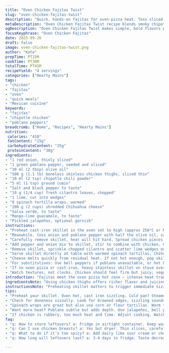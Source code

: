 ```yaml
---
title: "Oven Chicken Fajitas Twist"
slug: "oven-chicken-fajitas-twist"
description: "Quick, hands-on fajitas for oven-pizza heat. Toss sliced chicken thighs with smoky chipotle powder and cumin. Bell pepper and red onion, but swap in poblano for a subtle earthiness. Olive oil replaces veg oil, gives richer mouthfeel. Cook in preheated cast-iron skillet until chicken crisps edges, veggies soften with slight char. Serve with warm spinach wraps, chihuahua cheese instead of cheddar. Salsa verde and a quick mango-lime guacamole add brightness. Garnish with chopped cilantro and pickled jalapeños for extra punch. Simple, vivid, no fuss. Watch the bubbles and sizzle for doneness cues. Great for easy entertaining, zero standing over stove."
metaDescription: "Oven Chicken Fajitas Twist recipe blends smoky chipotle flavors with earthy poblano in a quick, oven-baked dish. Hands-on serving style."
ogDescription: "Oven Chicken Fajitas Twist makes simple, bold flavors pop. Crispy chicken with fresh veggies, great for entertaining or weeknight meals."
focusKeyphrase: "Oven Chicken Fajitas"
date: 2025-09-26
draft: false
image: oven-chicken-fajitas-twist.png
author: "Kate"
prepTime: PT15M
cookTime: PT30M
totalTime: PT45M
recipeYield: "4 servings"
categories: ["Hearty Mains"]
tags:
- "chicken"
- "fajitas"
- "oven"
- "quick meals"
- "Mexican cuisine"
keywords:
- "fajitas"
- "chipotle chicken"
- "poblano peppers"
breadcrumb: ["Home", "Recipes", "Hearty Mains"]
nutrition: 
 calories: "410"
 fatContent: "25g"
 carbohydrateContent: "25g"
 proteinContent: "30g"
ingredients:
- "1 red onion, thinly sliced"
- "1 green poblano pepper, seeded and sliced"
- "30 ml (2 tbsp) olive oil"
- "500 g (1.1 lb) boneless skinless chicken thighs, sliced thin"
- "10 ml (2 tsp) chipotle chili powder"
- "5 ml (1 tsp) ground cumin"
- "Salt and black pepper to taste"
- "10 g (1/4 cup) fresh cilantro leaves, chopped"
- "1 lime, cut into wedges"
- "8 spinach tortilla wraps, warmed"
- "200 g (2 cups) shredded Chihuahua cheese"
- "Salsa verde, to taste"
- "Mango-lime guacamole, to taste"
- "Pickled jalapeños, optional garnish"
instructions:
- "Preheat cast-iron skillet in the oven set to high (approx 250°C or MAX) for at least 20 minutes with door shut. Crucial step; skillet must sizzle immediately when ingredients hit hot surface."
- "Meanwhile, toss onion and poblano pepper with half the olive oil, salt and pepper. Set aside. Prep chicken slices separately, coat evenly with chipotle chili powder, cumin, remaining oil, salt, and pepper. Massage spices in for better flavor distribution."
- "Carefully remove skillet, heat will hit hard. Spread chicken pieces in single layer. Expect popping and some splatter — handle cautiously. Cook 5 minutes, door closed, stirring once mid-way. Chicken will develop browned spots; those slightly charred edges mean flavor."
- "Add pepper and onion mix to skillet, stir to combine with chicken. Continue cooking 4 to 6 minutes, depending on how soft you want vegetables. They should turn tender with some caramelized patches but not mushy."
- "Remove skillet, sprinkle chopped cilantro and scatter lime wedges on top. Let some lime juice fall on hot filling; acidity brightens flavors upfront."
- "Serve skillet directly at table with warmed spinach tortillas, Chihuahua cheese, salsa verde, mango-lime guacamole, and pickled jalapeños on side. Guests build fajitas themselves."
- "Cheese melts quickly from residual heat. If not hot enough, pop skillet back into oven for 1 to 2 minutes but watch carefully. No rubbery cheese wanted here."
- "For substitutions: Use bell peppers if poblano unavailable, or hot hatch chiles for more heat but remove seeds. Sour cream okay instead of guacamole if pressed for time; lime zest can upgrade guac or salsa fast."
- "If no oven pizza or cast-iron, heavy stainless skillet on stove over medium-high reduces cooking time but expect less even caramelization and less heat retention."
- "Watch textures, not clocks. Chicken should feel firm but juicy; veggies still with bite but sweetened by cooking. Avoid overcooking or you lose contrast and freshness."
introduction: "Fajitas meet the oven pizza hot zone — intense heat transforms simple ingredients fast. Chicken thighs sliced thin take less time, stay juicy. Chipotle powder swapped in for chili seasoning; smoky heat distinct but not overwhelming. Poblano peppers replace traditional bell pepper, offering deep earthy notes without adding heat. Olive oil lends richer flavor and better browning chance. Using cast iron hot from oven traps heat for fast sear and subtle charring, crisping edges of chicken and softening onions and peppers just right. This method? Saves stovetop babysitting or grill hassle. Plus offers savory, slightly caramelized bites and honest texture contrasts. Warm spinach wraps carry melting Chihuahua cheese instead of cheddar for milder, creamy touch. Salsa verde and mango-lime guacamole dive bright and fresh; pickled jalapeños bring fire if you want. It’s about bold contrasts; juicy meets crisp; heat meets cooling. Playful, hands-on serve style so snacks get topped your way. Cook by sight and sound; sizzling, popping, caramelizing; no guesswork. Keep control with tips on substitutions and appliance alternatives. Simple food, maximum impact."
ingredientsNote: "Using chicken thighs offers richer flavor and juiciness compared to breasts which dry out quicker under intense heat. Chipotle chili powder deepens smoky note; replace with smoked paprika and cayenne if unavailable. Poblano pepper adds earthiness and mellow heat but switch for bell peppers if mildness preferred. Olive oil tolerates heat better than most veg oils and improves crust on chicken. Fresh cilantro and lime critical for lifting flavor profile and balancing richness. If no cast iron, use heavy-bottom pan to retain heat. Spinach tortillas work well but flour or corn wraps fine; warm before serving to avoid breaks. Chihuahua cheese melts smoother and less oily than usual cheddars; substitute mild mozzarella if needed. Mango-lime guacamole here feels bright and fruity; store-bought plain guacamole usable but add fresh lime zest for brightness."
instructionsNote: "Preheating skillet matters to trigger immediate sizzle and good Maillard reaction on chicken. Cold pan equals steaming, rubbery texture. Timing varies by oven/power; watch edges for char and bubbling juices as doneness clues. Stir once mid-cook avoids over-handling but redistributes juices and heat. Adding peppers and onions later keeps them from overcooking and losing structure. Cooking with door closed traps heat and moisture, speeds cooking; open door causes temp drop. Cast iron holds heat, continues cooking during resting so remove skillet promptly when chicken no longer pink inside. Garnishes scattered before serving encourage fresh brightness and acidity right on hot filling, waking flavors. Cheese melts best from residual heat; avoid long reheating to prevent rubbery texture. Adjust spice level in chipotle powder or include pickled jalapeños on table for guests to add burn. If stove-top skillet needed, sear chicken quickly on high and sauté peppers separately for best texture control. Watch closely, flipping for even color. Always salt and pepper liberally, essential for flavor punch."
tips:
- "Preheat your skillet. Oven hot, cast iron sizzling. Cold pan? Steamed chicken. That’s not what you want. Heat’s key for texture."
- "Check for doneness visually. Look for browned edges, sizzling sounds, bubbling juices. For veggies? Tender, slightly charred, not mushy. Texture matters."
- "Spinach wraps are great but also use corn or flour tortillas. Warm them before serving. Cold tortillas break. Nobody wants that."
- "Want more heat? Poblano subtle but adds depth. Use jalapeños, bell peppers for ease. Chipotle powder is smoky; paprika works too."
- "If chicken is rubbery, too much heat and time. Adjust cooking. Watch those edges cook through; don't overdo it. Simplicity maintains flavor."
faq:
- "q: How to store leftovers? a: Fridge in airtight container. Keep warm in oven on low. Can also freeze, but texture changes."
- "q: Can I use chicken breasts? a: Yes but dryer. Thin slices, careful heat control needed. Watch closely while cooking."
- "q: What to do if it’s too spicy? a: Add dairy like sour cream or cheese. Balances heat well. Serve with avocado too."
- "q: How long will leftovers last? a: 3-4 days in fridge. Taste decrease but still good. Reheat gently to preserve texture."

---
```

